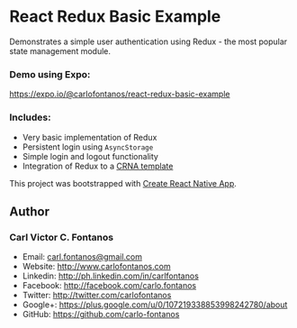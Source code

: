 # React Redux Basic Example
Demonstrates a simple user authentication using Redux - the most popular state management module.

### Demo using Expo:
https://expo.io/@carlofontanos/react-redux-basic-example

### Includes:
- Very basic implementation of Redux
- Persistent login using `AsyncStorage`
- Simple login and logout functionality
- Integration of Redux to a [CRNA template](https://github.com/react-community/create-react-native-app)

This project was bootstrapped with [Create React Native App](https://github.com/react-community/create-react-native-app).

## Author
### Carl Victor C. Fontanos
- Email: carl.fontanos@gmail.com
- Website: http://www.carlofontanos.com​
- Linkedin: http://ph.linkedin.com/in/carlfontanos
- Facebook: http://facebook.com/carlo.fontanos
- Twitter: http://twitter.com/carlofontanos
- Google+: https://plus.google.com/u/0/107219338853998242780/about
- GitHub: https://github.com/carlo-fontanos